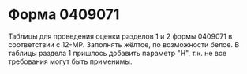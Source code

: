 # Форма 0409071

Таблицы для проведения оценки разделов 1 и 2 формы 0409071 в соответствии с 12-МР.
Заполнять жёлтое, по возможности белое. В таблицы раздела 1 пришлось добавить параметр "Н", т.к. не все требования могут быть применимы.
